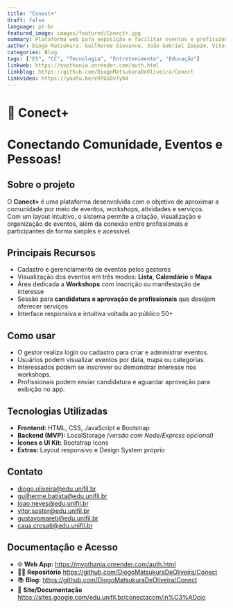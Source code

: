 ```yaml
---
title: "Conect+"
draft: false
language: pt-br
featured_image: images/featured/Conect+.jpg
summary: Plataforma web para exposição e facilitar eventos e profissionais para a região de Londrina
author: Diogo Matsukura, Guilherme Giovanne, João Gabriel Zequim, Vitor Soster, Gustavo Mareti, Cauã Crosati
categories: Blog
tags: ["ES", "CC", "Tecnologia", "Entretenimento", "Educação"]
linkweb: https://mvpthania.onrender.com/auth.html
linkblog: https://github.com/DiogoMatsukuraDeOliveira/Conect
linkvideo: https://youtu.be/e9TGSQvTyh4
---
```


# 📍 **Conect+**
# Conectando Comunidade, Eventos e Pessoas!

## Sobre o projeto

O **Conect+** é uma plataforma desenvolvida com o objetivo de aproximar a comunidade por meio de eventos, workshops, atividades e serviços.  
Com um layout intuitivo, o sistema permite a criação, visualização e organização de eventos, além da conexão entre profissionais e participantes de forma simples e acessível.

## Principais Recursos

- Cadastro e gerenciamento de eventos pelos gestores  
- Visualização dos eventos em três modos: **Lista**, **Calendário** e **Mapa**  
- Área dedicada a **Workshops** com inscrição ou manifestação de interesse  
- Sessão para **candidatura e aprovação de profissionais** que desejam oferecer serviços  
- Interface responsiva e intuitiva voltada ao público 50+  

## Como usar

- O gestor realiza login ou cadastro para criar e administrar eventos.  
- Usuários podem visualizar eventos por data, mapa ou categorias.  
- Interessados podem se inscrever ou demonstrar interesse nos workshops.  
- Profissionais podem enviar candidatura e aguardar aprovação para exibição no app.  

## Tecnologias Utilizadas

- **Frontend:** HTML, CSS, JavaScript e Bootstrap  
- **Backend (MVP):** LocalStorage *(versão com Node/Express opcional)*  
- **Ícones e UI Kit:** Bootstrap Icons  
- **Extras:** Layout responsivo e Design System próprio  

## Contato

- diogo.oliveira@edu.unifil.br
- guilherme.batista@edu.unifil.br
- joao.neves@edu.unifil.br
- vitor.soster@edu.unifil.br
- gustavomareti@edu.unifil.br
- caua.crosati@edu.unifil.br


## Documentação e Acesso

- 🌐 **Web App:** https://mvpthania.onrender.com/auth.html  
- 👨‍💻 **Repositório** https://github.com/DiogoMatsukuraDeOliveira/Conect  
- 📚 **Blog:** https://github.com/DiogoMatsukuraDeOliveira/Conect  
- 📄 **Site/Documentação** https://sites.google.com/edu.unifil.br/conectacom/in%C3%ADcio
